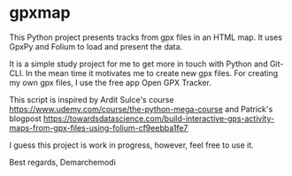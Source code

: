 # gpxmap

This Python project presents tracks from gpx files in an HTML map. It uses GpxPy and Folium to load and present the data.

It is a simple study project for me to get more in touch with Python and Git-CLI. In the mean time it motivates me to create new gpx files.
For creating my own gpx files, I use the free app Open GPX Tracker.

This script is inspired by Ardit Sulce's course https://www.udemy.com/course/the-python-mega-course and 
Patrick's blogpost https://towardsdatascience.com/build-interactive-gps-activity-maps-from-gpx-files-using-folium-cf9eebba1fe7

I guess this project is work in progress, however, feel free to use it.

Best regards,
Demarchemodi

